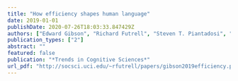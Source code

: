 ```yaml
---
title: "How efficiency shapes human language"
date: 2019-01-01
publishDate: 2020-07-26T18:03:33.847429Z
authors: ["Edward Gibson", "Richard Futrell", "Steven T. Piantadosi", "Isabelle Dautriche", "Kyle Mahowald", "Leon Bergen", "Roger P. Levy"]
publication_types: ["2"]
abstract: ""
featured: false
publication: "*Trends in Cognitive Sciences*"
url_pdf: "http://socsci.uci.edu/~rfutrell/papers/gibson2019efficiency.pdf"
---
```


